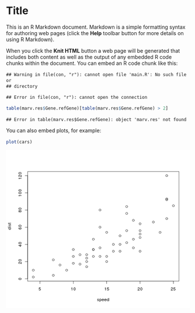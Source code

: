 Title
========================================================

This is an R Markdown document. Markdown is a simple formatting syntax for authoring web pages (click the **Help** toolbar button for more details on using R Markdown).

When you click the **Knit HTML** button a web page will be generated that includes both content as well as the output of any embedded R code chunks within the document. You can embed an R code chunk like this:


```
## Warning in file(con, "r"): cannot open file 'main.R': No such file or
## directory
```

```
## Error in file(con, "r"): cannot open the connection
```


```r
table(marv.res$Gene.refGene)[table(marv.res$Gene.refGene) > 2]
```

```
## Error in table(marv.res$Gene.refGene): object 'marv.res' not found
```

You can also embed plots, for example:


```r
plot(cars)
```

![plot of chunk unnamed-chunk-3](figure/unnamed-chunk-3-1.png)

